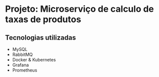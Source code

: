 # Projeto: Microserviço de calculo de taxas de produtos

## Tecnologias utilizadas

- MySQL
- RabbitMQ
- Docker & Kubernetes
- Grafana
- Prometheus
